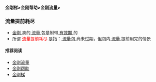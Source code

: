#### 金刚梯>金刚帮助>金刚流量>
### 流量提前耗尽
- [ 金刚 ](https://a2zitpro.github.io/web/a2zitpro)卖的[ 流量 ](https://a2zitpro.github.io/web/kkdatatraffic)包是附带[ 有效期 ](https://a2zitpro.github.io/web/kkdatatrafficpackagevalidityexperiod)的
- 所谓<font color="red"> 流量提前耗尽 </font>是指：[ 流量包 ](https://a2zitpro.github.io/web/kkdatatrafficpackage)尚未过期，但包内[ 流量 ](https://a2zitpro.github.io/web/kkdatatraffic)提前用完的情景

#### 推荐阅读

- [金刚流量](https://a2zitpro.github.io/web/list_kkdatatraffic)
- [金刚帮助](https://a2zitpro.github.io/web/list_helpkkvpn)
- [金刚梯](https://a2zitpro.github.io/web/dlb)
